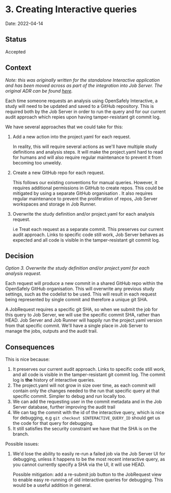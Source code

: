 # 3. Creating Interactive queries

Date: 2022-04-14

## Status

Accepted

## Context

*Note: this was originally written for the standalone Interactive application and has been moved across as part of the integration into Job Server. The original ADR can be found [here](https://github.com/opensafely-core/interactive.opensafely.org/blob/main/docs/adr/0003-creating-interactive-queries.md).*

Each time someone requests an analysis using OpenSafely Interactive, a study will need to be updated and saved to a GitHub repository. This is required both by the Job Server in order to run the query and for our current audit approach which repies upon having tamper-resistant git commit log.

We have several approaches that we could take for this:
1. Add a new action into the project.yaml for each request.

    In reality, this will require several actions as we'll have multiple study definitions and analysis steps. It will make the project.yaml hard to read for humans and will also require regular maintenance to prevent it from becoming too unweldy.


2. Create a new GitHub repo for each request.

    This follows our existing conventions for manual queries. However, it requires additional permissions in GitHub to create repos. This could be mitigated by using a separate GitHub organisation . It also requires regular maintenance to prevent the proliferation of repos, Job Server workspaces and storage in Job Runner.

3. Overwrite the study definition and/or project.yaml for each analysis request.

    i.e Treat each request as a separate commit. This preserves our current audit approach. Links to specific code still work, Job Server behaves as expected and all code is visible in the tamper-resistant git commit log.



## Decision

*Option 3. Overwrite the study definition and/or project.yaml for each analysis request.*

Each request will produce a new commit in a shared GitHub repo within the OpenSafely GitHub organisation. This will overwrite any previous study settings, such as the codelist to be used. This will result in each request being represented by single commit and therefore a unique git SHA.

A JobRequest requires a specific git SHA, so when we submit the job for this query to Job Server, we will use the specific commit SHA, rather than HEAD. Job Server and Job Runner will happily run the project.yaml version from that specific commit. We'll have a single place in Job Server to manage the jobs, outputs and the audit trail.


## Consequences

This is nice because:
1. It preserves our current audit approach. Links to specific code still work, and all code is visible in the tamper-resistant git commit log. The commit log is **the** history of interactive queries.
2. The project.yaml will not grow in size over time, as each commit will contain only the changes needed to the run that specific query at that specific commit. Simpler to debug and run locally too.
3. We can add the requesting user in the commit metadata and in the Job Server database, further improving the audit trail
4. We can tag the commit with the id of the interactive query, which is nice for debugging, e.g `git checkout $INTERACTIVE_QUERY_ID` should get us the code for that query for debugging.
5. It still satisfies the security constraint we have that the SHA is on the branch.

Possible issues:
1. We'd lose the ability to easily re-run a failed job via the Job Server UI for debugging, unless it happens to be the most recent interactive query, as you cannot currently specify a SHA via the UI, it will use HEAD.

    Possible mitigation: add a re-submit job button to the JobRequest view to enable easy re-running of old interactive queries for debugging. This would be a useful addition in general.
